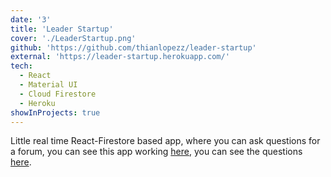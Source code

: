 ```yaml
---
date: '3'
title: 'Leader Startup'
cover: './LeaderStartup.png'
github: 'https://github.com/thianlopezz/leader-startup'
external: 'https://leader-startup.herokuapp.com/'
tech:
  - React
  - Material UI
  - Cloud Firestore
  - Heroku
showInProjects: true
---
```


Little real time React-Firestore based app, where you can ask questions for a forum, you can see this app working [here](https://leader-startup.herokuapp.com/ 'Leader Startup'), you can see the questions [here](https://leader-startup.herokuapp.com/nobody-should-know-this-url 'Leader Startup').
